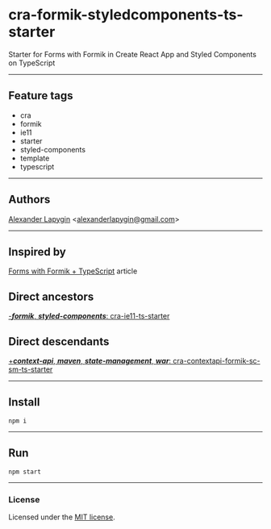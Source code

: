 # cra-formik-styledcomponents-ts-starter

Starter for Forms with Formik in Create React App and Styled Components on TypeScript

---

## Feature tags

- cra
- formik
- ie11
- starter
- styled-components
- template
- typescript

---

## Authors

[Alexander Lapygin](https://github.com/AlexanderLapygin) <<alexanderlapygin@gmail.com>>

---

## Inspired by

[Forms with Formik + TypeScript](https://medium.com/fotontech/forms-with-formik-typescript-d8154cc24f8a) article

## Direct ancestors

[-***formik***, ***styled-components***: cra-ie11-ts-starter](https://github.com/softspiders/cra-ts-ie11-starter)

## Direct descendants

[+***context-api***, ***maven***, ***state-management***, ***war***: cra-contextapi-formik-sc-sm-ts-starter](https://github.com/softspiders/cra-contextapi-formik-sc-sm-ts-starter)

---

## Install

```
npm i
```

---

## Run

```
npm start
```

---

### License

Licensed under the [MIT license](./LICENSE). 

